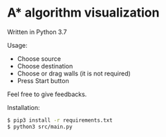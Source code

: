 # A* algorithm visualization

Written in Python 3.7

Usage:
  - Choose source
  - Choose destination
  - Choose or drag walls (it is not required)
  - Press Start button


Feel free to give feedbacks.

Installation:

```sh
$ pip3 install -r requirements.txt
$ python3 src/main.py
```